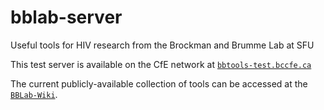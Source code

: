 # bblab-server
Useful tools for HIV research from the Brockman and Brumme Lab at SFU

This test server is available on the CfE network at [`bbtools-test.bccfe.ca`]

The current publicly-available collection of tools can be accessed at the [`BBLab-Wiki`].

[`bbtools-test.bccfe.ca`]: https://bbtools-test.bccfe.ca
[`BBLab-Wiki`]: https://bblab-hivresearchtools.ca
